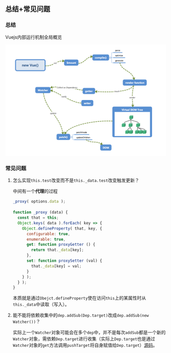 ## 总结+常见问题

### 总结

Vuejs内部运行机制全局概览

![vue.jpg](./vue.jpg)

### 常见问题

1. 怎么实现`this.test`改变而不是`this._data.test`改变触发更新？

   中间有一个**代理**的过程

   ```javascript
   _proxy( options.data );
   
   function _proxy (data) {
     const that = this;
     Object.keys( data ).forEach( key => {
       Object.defineProperty( that, key, {
         configurable: true,
         enumerable: true,
         get: function proxyGetter () {
           return that._data[key];
         },
         set: function proxySetter (val) {
           that._data[key] = val;
         }
       } );
     } );
   }
   ```

   本质就是通过`Obejct.defineProperty`使在访问`this`上的某属性时从`this._data`中读取（写入）。

2. 能不能将依赖收集中的`dep.addSub(Dep.target)`改成`dep.addSub(new Watcher())`？

   实际上一个`Watcher`对象可能会在多个`dep`中，并不是每次`addSub`都是一个新的`Watcher`对象，需依赖`Dep.target`进行收集（实际上`Dep.target`也是通过`Watcher`对象的`get`方法调用`pushTarget`将自身赋值给`Dep.target`）[源码](https://github.com/vuejs/vue/blob/5255841aaf/src/core/observer/watcher.js#L101)。

